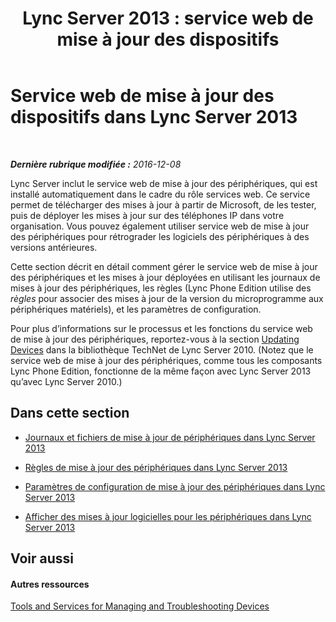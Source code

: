 ﻿---
title: 'Lync Server 2013 : service web de mise à jour des dispositifs'
TOCTitle: service web de mise à jour des périphériques
ms:assetid: 036f473d-a131-431f-8051-76ccadc5cfba
ms:mtpsurl: https://technet.microsoft.com/fr-fr/library/JJ994015(v=OCS.15)
ms:contentKeyID: 53095350
ms.date: 12/10/2016
mtps_version: v=OCS.15
ms.translationtype: HT
---

# Service web de mise à jour des dispositifs dans Lync Server 2013

 

_**Dernière rubrique modifiée :** 2016-12-08_

Lync Server inclut le service web de mise à jour des périphériques, qui est installé automatiquement dans le cadre du rôle services web. Ce service permet de télécharger des mises à jour à partir de Microsoft, de les tester, puis de déployer les mises à jour sur des téléphones IP dans votre organisation. Vous pouvez également utiliser service web de mise à jour des périphériques pour rétrograder les logiciels des périphériques à des versions antérieures.

Cette section décrit en détail comment gérer le service web de mise à jour des périphériques et les mises à jour déployées en utilisant les journaux de mises à jour des périphériques, les règles (Lync Phone Edition utilise des *règles* pour associer des mises à jour de la version du microprogramme aux périphériques matériels), et les paramètres de configuration.

Pour plus d’informations sur le processus et les fonctions du service web de mise à jour des périphériques, reportez-vous à la section [Updating Devices](http://technet.microsoft.com/en-us/library/gg412864\(v=ocs.14\).aspx) dans la bibliothèque TechNet de Lync Server 2010. (Notez que le service web de mise à jour des périphériques, comme tous les composants Lync Phone Edition, fonctionne de la même façon avec Lync Server 2013 qu’avec Lync Server 2010.)

## Dans cette section

  - [Journaux et fichiers de mise à jour de périphériques dans Lync Server 2013](lync-server-2013-device-update-logs-and-files.md)

  - [Règles de mise à jour des périphériques dans Lync Server 2013](lync-server-2013-device-update-rules.md)

  - [Paramètres de configuration de mise à jour des périphériques dans Lync Server 2013](lync-server-2013-device-update-configuration-settings.md)

  - [Afficher des mises à jour logicielles pour les périphériques dans Lync Server 2013](lync-server-2013-view-software-updates-for-devices-in-your-organization.md)

## Voir aussi

#### Autres ressources

[Tools and Services for Managing and Troubleshooting Devices](http://technet.microsoft.com/en-us/library/gg425800\(v=ocs.14\).aspx)

